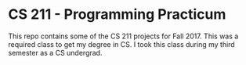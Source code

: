 # CS 211 - Programming Practicum

This repo contains some of the CS 211 projects for Fall 2017. This was a required class to get my degree in CS. I took this class during my third semester as a CS undergrad.